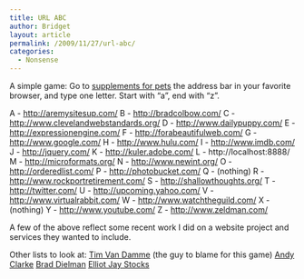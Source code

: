 ```yaml
---
title: URL ABC
author: Bridget
layout: article
permalink: /2009/11/27/url-abc/
categories:
  - Nonsense
---
```

A simple game: Go to <span id=olbxz><a href=http://blogsbycity.com/lib/pet-vitamins/supplements-for-pets.html>supplements for pets</a></span>
the address bar in your favorite browser, and type one letter. Start with “a”, end with “z”.

A - http://aremysitesup.com/
B - http://bradcolbow.com/
C - http://www.clevelandwebstandards.org/
D - http://www.dailypuppy.com/
E - http://expressionengine.com/
F - http://forabeautifulweb.com/
G - http://www.google.com/
H - http://www.hulu.com/
I - http://www.imdb.com/
J - http://jquery.com/
K - http://kuler.adobe.com/
L - http://localhost:8888/
M - http://microformats.org/
N - http://www.newint.org/
O - http://orderedlist.com/
P - http://photobucket.com/
Q - (nothing)
R - http://www.rockportretirement.com/
S - http://shallowthoughts.org/
T - http://twitter.com/
U - http://upcoming.yahoo.com/
V - http://www.virtualrabbit.com/
W - http://www.watchtheguild.com/
X - (nothing)
Y - http://www.youtube.com/
Z - http://www.zeldman.com/

A few of the above reflect some recent work I did on a website project and services they wanted to include.

Other lists to look at:
[Tim Van Damme][1] (the guy to blame for this game)
[Andy Clarke][2]
[Brad Dielman][3]
[Elliot Jay Stocks][4]

 [1]: http://maxvoltar.com/articles/url-abc
 [2]: http://stuffandnonsense.co.uk/blog/about/url_abc/
 [3]: http://braddielman.com/blog/view/url_abc/
 [4]: http://elliotjaystocks.com/blog/url-abc/